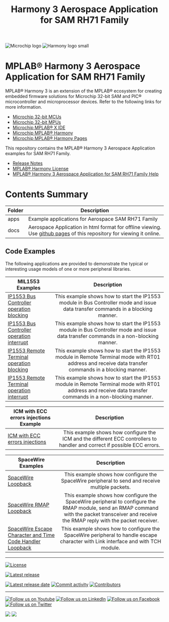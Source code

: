 ﻿---
title: Harmony 3 Aerospace Application for SAM RH71 Family
nav_order: 1
has_children: true
has_toc: false
---

![Microchip logo](https://raw.githubusercontent.com/wiki/Microchip-MPLAB-Harmony/Microchip-MPLAB-Harmony.github.io/images/microchip_logo.png)
![Harmony logo small](https://raw.githubusercontent.com/wiki/Microchip-MPLAB-Harmony/Microchip-MPLAB-Harmony.github.io/images/microchip_mplab_harmony_logo_small.png)

# MPLAB® Harmony 3 Aerospace Application for SAM RH71 Family

MPLAB® Harmony 3 is an extension of the MPLAB® ecosystem for creating embedded firmware solutions for Microchip 32-bit SAM and PIC® microcontroller and microprocessor devices.  Refer to the following links for more information.

- [Microchip 32-bit MCUs](https://www.microchip.com/design-centers/32-bit)
- [Microchip 32-bit MPUs](https://www.microchip.com/design-centers/32-bit-mpus)
- [Microchip MPLAB® X IDE](https://www.microchip.com/mplab/mplab-x-ide)
- [Microchip MPLAB® Harmony](https://www.microchip.com/mplab/mplab-harmony)
- [Microchip MPLAB® Harmony Pages](https://microchip-mplab-harmony.github.io/)

This repository contains the MPLAB® Harmony 3 Aerospace Application examples for SAM RH71 Family.

- [Release Notes](./release_notes.md)
- [MPLAB® Harmony License](mplab_harmony_license.md)
- [MPLAB® Harmony 3 Aerospace Application for SAM RH71 Family Help](https://microchip-mplab-harmony.github.io/aerospace_apps_sam_rh71)

# Contents Summary

| Folder     | Description                                               |
| ---        | ---                                                       |
| apps       | Example applications for Aerospace SAM RH71 Family       |
| docs       | Aerospace Application in html format for offline viewing. Use [github pages](https://microchip-mplab-harmony.github.io/aerospace_apps_sam_rh71/) of this repository for viewing it online. |

## Code Examples

The following applications are provided to demonstrate the typical or interesting usage models of one or more peripheral libraries.

| MIL1553 Examples | Description |
| --- | :---: |
| [IP1553 Bus Controller operation blocking](apps/ip1553/ip1553_bc_operation_blocking/readme.md) | This example shows how to start the IP1553 module in Bus Controller mode and issue data transfer commands in a blocking manner. |
| [IP1553 Bus Controller operation interrupt](apps/ip1553/ip1553_bc_operation_interrupt/readme.md) | This example shows how to start the IP1553 module in Bus Controller mode and issue data transfer commands in a non-blocking manner. |
| [IP1553 Remote Terminal operation blocking](apps/ip1553/ip1553_rt_operation_blocking/readme.md) | This example shows how to start the IP1553 module in Remote Terminal mode with RT01 address and receive data transfer commands in a blocking manner. |
| [IP1553 Remote Terminal operation interrupt](apps/ip1553/ip1553_rt_operation_interrupt/readme.md) | This example shows how to start the IP1553 module in Remote Terminal mode with RT01 address and receive data transfer commands in a non-blocking manner. |

| ICM with ECC errors injections Example | Description |
| --- | :---: |
| [ICM with ECC errors injections](apps/icm_with_ecc_error_injection/readme.md) | This example shows how configure the ICM and the different ECC controllers to handler and correct if possible ECC errors. |

| SpaceWire Examples | Description |
| --- | :---: |
| [SpaceWire Loopback](apps/spw/spw_loopback/readme.md) | This example shows how configure the SpaceWire peripheral to send and receive multiple packets. |
| [SpaceWire RMAP Loopback](apps/spw/spw_rmap_loopback/readme.md) | This example shows how configure the SpaceWire peripheral to configure the RMAP module, send an RMAP command with the packet transceiver and receive the RMAP reply with the packet receiver. |
| [SpaceWire Escape Character and Time Code Handler Loopback](apps/spw/spw_escChar_tch_loopback/readme.md) | This example shows how to configure the SpaceWire peripheral to handle escape character with Link interface and with TCH module. |

____

[![License](https://img.shields.io/badge/license-Harmony%20license-orange.svg)](https://github.com/Microchip-MPLAB-Harmony/aerospace_apps_sam_rh71/blob/master/mplab_harmony_license.md)

[![Latest release](https://img.shields.io/github/release/Microchip-MPLAB-Harmony/aerospace_apps_sam_rh71.svg)](https://github.com/Microchip-MPLAB-Harmony/aerospace_apps_sam_rh71/releases/latest)

[![Latest release date](https://img.shields.io/github/release-date/Microchip-MPLAB-Harmony/aerospace_apps_sam_rh71.svg)](https://github.com/Microchip-MPLAB-Harmony/aerospace_apps_sam_rh71/releases/latest)
[![Commit activity](https://img.shields.io/github/commit-activity/y/Microchip-MPLAB-Harmony/aerospace_apps_sam_rh71.svg)](https://github.com/Microchip-MPLAB-Harmony/aerospace_apps_sam_rh71/graphs/commit-activity)
[![Contributors](https://img.shields.io/github/contributors-anon/Microchip-MPLAB-Harmony/aerospace_apps_sam_rh71.svg)]()

____

[![Follow us on Youtube](https://img.shields.io/badge/Youtube-Follow%20us%20on%20Youtube-red.svg)](https://www.youtube.com/user/MicrochipTechnology)
[![Follow us on LinkedIn](https://img.shields.io/badge/LinkedIn-Follow%20us%20on%20LinkedIn-blue.svg)](https://www.linkedin.com/company/microchip-technology)
[![Follow us on Facebook](https://img.shields.io/badge/Facebook-Follow%20us%20on%20Facebook-blue.svg)](https://www.facebook.com/microchiptechnology/)
[![Follow us on Twitter](https://img.shields.io/twitter/follow/MicrochipTech.svg?style=social)](https://twitter.com/MicrochipTech)

[![](https://img.shields.io/github/stars/Microchip-MPLAB-Harmony/aerospace.svg?style=social)]()
[![](https://img.shields.io/github/watchers/Microchip-MPLAB-Harmony/aerospace.svg?style=social)]()
